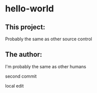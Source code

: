 # hello-world
## This project:
Probably the same as other source control

## The author:
I'm probably the same as other humans

second commit

local edit

